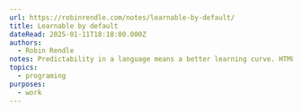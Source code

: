 ```yaml
---
url: https://robinrendle.com/notes/learnable-by-default/
title: Learnable by default
dateRead: 2025-01-11T18:18:00.000Z
authors:
  - Robin Rendle
notes: Predictability in a language means a better learning curve. HTML for the win.
topics:
  - programing
purposes:
  - work
---
```

